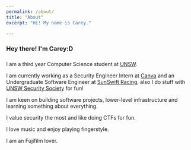 ```yaml
---
permalink: /about/
title: "About"
excerpt: "Hi! My name is Carey."

---
```


### Hey there! I'm Carey:D
###
I am a third year Computer Science student at [UNSW](https://www.unsw.edu.au/).

I am currently working as a Security Engineer Intern at [Canva](https://www.canva.com/) and an Undergraduate Software Engineer at [SunSwift Racing](https://www.sunswift.com/), also I do stuff with [UNSW Security Society](https://unswsecurity.com/) for fun!

I am keen on building software projects, lower-level infrastructure and learning something about everything. 

I value security the most and like doing CTFs for fun. 
 
I love music and enjoy playing fingerstyle.

I am an Fujifilm lover. 
